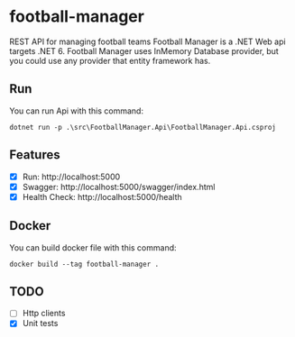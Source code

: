 # football-manager
 REST API for managing football teams
 Football Manager is a .NET Web api targets .NET 6. Football Manager uses InMemory Database provider, but you could use any provider that entity framework has.
 

## Run
You can run Api with this command:

`dotnet run -p .\src\FootballManager.Api\FootballManager.Api.csproj `

## Features
- [x] Run: http://localhost:5000
- [x] Swagger: http://localhost:5000/swagger/index.html
- [x] Health Check: http://localhost:5000/health

## Docker
You can build docker file with this command:

`docker build --tag football-manager .`

## TODO
- [ ] Http clients
- [x] Unit tests